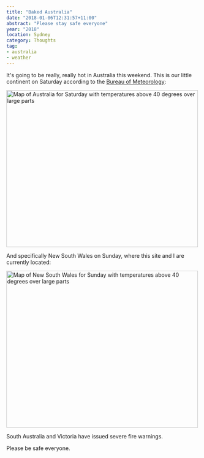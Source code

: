 ```yaml
---
title: "Baked Australia"
date: "2018-01-06T12:31:57+11:00"
abstract: "Please stay safe everyone"
year: "2018"
location: Sydney
category: Thoughts
tag:
- australia
- weather
---
```

It's going to be really, really hot in Australia this weekend. This is our little continent on Saturday according to the [Bureau of Meteorology]\:

<p><img src="https://rubenerd.com/files/2018/20180106-wow@1x.png" srcset="https://rubenerd.com/files/2018/20180106-wow@1x.png 1x, https://rubenerd.com/files/2018/20180106-wow@2x.png 2x" alt="Map of Australia for Saturday with temperatures above 40 degrees over large parts" style="width:500px; height:410px;" /></p>

And specifically New South Wales on Sunday, where this site and I are currently located:

<p><img src="https://rubenerd.com/files/2018/20180107-wow@1x.png" srcset="https://rubenerd.com/files/2018/20180107-wow@1x.png 1x, https://rubenerd.com/files/2018/20180107-wow@2x.png 2x" alt="Map of New South Wales for Sunday with temperatures above 40 degrees over large parts" style="width:500px; height:410px;" /></p>

South Australia and Victoria have issued severe fire warnings.

Please be safe everyone.

[Bureau of Meteorology]: http://www.bom.gov.au/australia/meteye/


